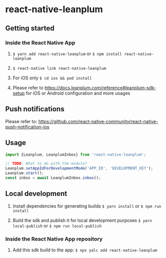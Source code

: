 # react-native-leanplum

## Getting started

### Inside the React Native App
1. `$ yarn add react-native-leanplum` or `$ npm install react-native-leanplum`

2. `$ react-native link react-native-leanplum`

3. For iOS only `$ cd ios && pod install`

4. Please refer to https://docs.leanplum.com/reference#leanplum-sdk-setup for iOS or Android configuration and more usages

## Push notifications

Please refer to: https://github.com/react-native-community/react-native-push-notification-ios

## Usage
```javascript
import {Leanplum, LeanplumInbox} from 'react-native-leanplum';

// TODO: What to do with the module?
Leanplum.setAppIdForDevelopmentMode('APP_ID', 'DEVELOPMENT_KEY');
Leanplum.start();
const inbox = await LeanplumInbox.inbox();
```

## Local development
1. Install dependencies for generating builds `$ yarn install` or `$ npm run install`

2. Build the sdk and publish it for local development purposes `$ yarn local-publish` or `$ npm run local-publish`

### Inside the React Native App repository

1. Add this sdk build to the app: `$ npx yalc add react-native-leanplum`